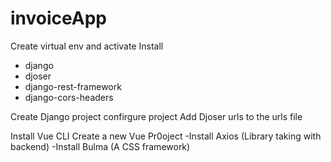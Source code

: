 # invoiceApp

Create virtual env and activate
Install 
 - django
 - djoser
 - django-rest-framework
 - django-cors-headers
 
 Create Django project
 confirgure project
 Add Djoser urls to the urls file

 Install Vue CLI
 Create a new Vue Pr0oject
 -Install Axios (Library taking with backend)
 -Install Bulma (A CSS framework)